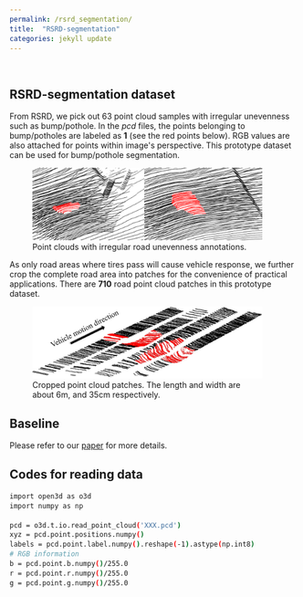 ```yaml
---
permalink: /rsrd_segmentation/
title:  "RSRD-segmentation"
categories: jekyll update
---
```

<br>

## RSRD-segmentation dataset
From RSRD, we pick out 63 point cloud samples with irregular unevenness such as bump/pothole. In the *pcd* files, the points belonging to bump/potholes are labeled as **1** (see the red points below). RGB values are also attached for points within image's perspective. This prototype dataset can be used for bump/pothole segmentation.

<figure class='align-center' style="width: 80%;">
  <a href="/assets/images/rsrd_seg.png">
  <img src="/assets/images/rsrd_seg.png" alt=""></a>
  <figcaption>Point clouds with irregular road unevenness annotations.</figcaption>
</figure>

As only road areas where tires pass will cause vehicle response, we further crop the complete road area into patches for the convenience of practical applications. There are **710** road point cloud patches in this prototype dataset. 

<figure class='align-center' style="width: 80%;">
  <a href="/assets/images/rsrd_seg_patch.jpg">
  <img src="/assets/images/rsrd_seg_patch.jpg" alt=""></a>
  <figcaption>Cropped point cloud patches. The length and width are about 6m, and 35cm respectively.</figcaption>
</figure>

## Baseline
Please refer to our [paper](https://ieeexplore.ieee.org/document/10329453) for more details.

## Codes for reading data
```bash
import open3d as o3d
import numpy as np

pcd = o3d.t.io.read_point_cloud('XXX.pcd')
xyz = pcd.point.positions.numpy()
labels = pcd.point.label.numpy().reshape(-1).astype(np.int8)
# RGB information
b = pcd.point.b.numpy()/255.0
r = pcd.point.r.numpy()/255.0
g = pcd.point.g.numpy()/255.0
```
